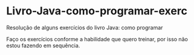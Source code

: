 # Livro-Java-como-programar-exerc
Resolução de alguns exercícios do livro Java: como programar

Faço os exercícios conforme a habilidade que quero treinar, por isso não estou fazendo em sequência.
